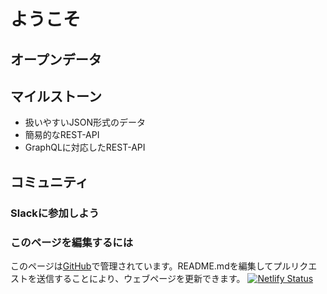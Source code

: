 
# ようこそ

## オープンデータ

## マイルストーン

- 扱いやすいJSON形式のデータ
- 簡易的なREST-API
- GraphQLに対応したREST-API

## コミュニティ

### Slackに参加しよう

### このページを編集するには

このページは[GitHub](https://github.com/ndc-dev/web)で管理されています。README.mdを編集してプルリクエストを送信することにより、ウェブページを更新できます。
[![Netlify Status](https://api.netlify.com/api/v1/badges/a68f14ab-1fe3-488b-b8ad-7adc160fb233/deploy-status)](https://app.netlify.com/sites/heuristic-wing-da54ea/deploys)
